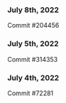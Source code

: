 ### July 8th, 2022

Commit #204456

### July 5th, 2022

Commit #314353


### July 4th, 2022

Commit #72281
